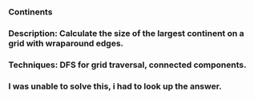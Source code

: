 ### Continents

### Description: Calculate the size of the largest continent on a grid with wraparound edges.
### Techniques: DFS for grid traversal, connected components.

### I was unable to solve this, i had to look up the answer.
